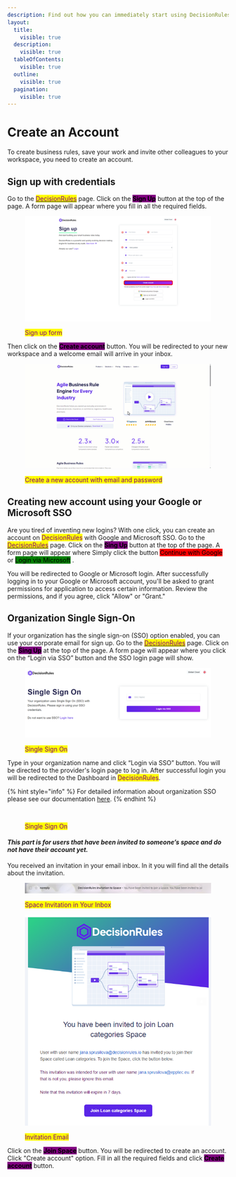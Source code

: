 ```yaml
---
description: Find out how you can immediately start using DecisionRules
layout:
  title:
    visible: true
  description:
    visible: true
  tableOfContents:
    visible: true
  outline:
    visible: true
  pagination:
    visible: true
---
```


# Create an Account

To create business rules, save your work and invite other colleagues to your workspace, you need to create an account.

## Sign up with credentials

Go to the [<mark style="color:purple;">DecisionRules</mark>](https://www.decisionrules.io/) page. Click on the <mark style="background-color:purple;">**Sign Up**</mark> button at the top of the page. A form page will appear where you fill in all the required fields.&#x20;

<figure><img src="../.gitbook/assets/signupform.png" alt=""><figcaption><p><mark style="color:purple;">Sign up form</mark></p></figcaption></figure>

Then click on the <mark style="background-color:purple;">**Create account**</mark> button. You will be redirected to your new workspace and a welcome email will arrive in your inbox.

<figure><img src="../.gitbook/assets/signup.gif" alt=""><figcaption><p><mark style="color:purple;">Create a new account with email and password</mark></p></figcaption></figure>

## Creating new account using your Google or Microsoft SSO

Are you tired of inventing new logins? With one click, you can create an account on <mark style="color:purple;">DecisionRules</mark> with Google and Microsoft SSO. Go to the [<mark style="color:purple;">DecisionRules</mark>](https://www.decisionrules.io/) page. Click on the <mark style="background-color:purple;">**Sing Up**</mark> button at the top of the page. A form page will appear where Simply click the button <mark style="background-color:red;">Continue with Google</mark> or <mark style="background-color:green;">Login via Microsoft</mark> .

You will be redirected to Google or Microsoft login. After successfully logging in to your Google or Microsoft account, you'll be asked to grant permissions for application to access certain information. Review the permissions, and if you agree, click "Allow" or "Grant."

## Organization Single Sign-On

If your organization has the single sign-on (SSO) option enabled, you can use your corporate email for sign up. Go to the [<mark style="color:purple;">DecisionRules</mark>](https://www.decisionrules.io/) page. Click on the <mark style="background-color:purple;">**Sing Up**</mark> at the top of the page. A form page will appear where you click on the “Login via SSO” button and the SSO login page will show.

<figure><img src="../.gitbook/assets/loginsso.png" alt=""><figcaption><p><mark style="color:purple;">Single Sign On</mark></p></figcaption></figure>

Type in your organization name and click “Login via SSO” button. You will be directed to the provider's login page to log in. After successful login you will be redirected to the Dashboard in <mark style="color:purple;">DecisionRules</mark>.

{% hint style="info" %}
For detailed information about organization SSO please see our documentation [here](https://docs.decisionrules.io/doc/other/single-sign-on-sso).
{% endhint %}

<figure><img src="../.gitbook/assets/loginSSO.gif" alt=""><figcaption><p><mark style="color:purple;">Single Sign On</mark></p></figcaption></figure>

#### _This part is for users that have been invited to someone’s space and do not have their account yet._

You received an invitation in your email inbox. In it you will find all the details about the invitation.

<figure><img src="../.gitbook/assets/inboxinvite (1).png" alt=""><figcaption><p><mark style="color:purple;">Space Invitation in Your Inbox</mark></p></figcaption></figure>

<figure><img src="../.gitbook/assets/invitation.png" alt=""><figcaption><p><mark style="color:purple;">Invitation Email</mark></p></figcaption></figure>

Click on the <mark style="background-color:purple;">**Join Space**</mark> button. You will be redirected to create an account. Click "Create account" option. Fill in all the required fields and click  <mark style="background-color:purple;">**Create account**</mark>  button.
